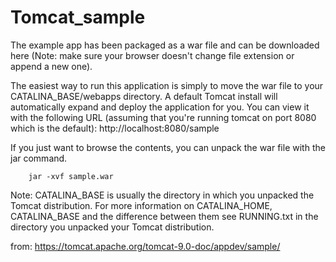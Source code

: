 # Tomcat_sample
The example app has been packaged as a war file and can be downloaded here (Note: make sure your browser doesn't change file extension or append a new one).

The easiest way to run this application is simply to move the war file to your CATALINA_BASE/webapps directory. A default Tomcat install will automatically expand and deploy the application for you. You can view it with the following URL (assuming that you're running tomcat on port 8080 which is the default):
http://localhost:8080/sample

If you just want to browse the contents, you can unpack the war file with the jar command.

        jar -xvf sample.war
      
Note: CATALINA_BASE is usually the directory in which you unpacked the Tomcat distribution. For more information on CATALINA_HOME, CATALINA_BASE and the difference between them see RUNNING.txt in the directory you unpacked your Tomcat distribution.

from: https://tomcat.apache.org/tomcat-9.0-doc/appdev/sample/
